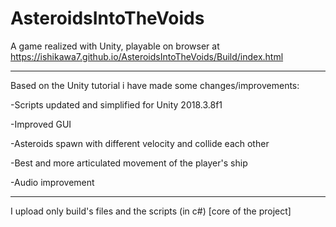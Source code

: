 # AsteroidsIntoTheVoids

A game realized with Unity, playable on browser at https://ishikawa7.github.io/AsteroidsIntoTheVoids/Build/index.html
______

Based on the Unity tutorial i have made some changes/improvements:

-Scripts updated and simplified for Unity 2018.3.8f1

-Improved GUI

-Asteroids spawn with different velocity and collide each other

-Best and more articulated movement of the player's ship

-Audio improvement

______
I upload only build's files and the scripts (in c#) [core of the project]
